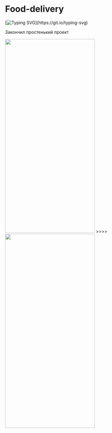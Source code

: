 # Food-delivery
[![Typing SVG](https://readme-typing-svg.herokuapp.com?color=%2336BCF7&lines=Всем+привет+!)](https://git.io/typing-svg)

Закончил простенький проект

<img src="https://user-images.githubusercontent.com/47569754/198877871-2d90f8ca-f745-4117-a911-9c1a288b73a2.png" width="293" height="633"> >>>> <img src="https://user-images.githubusercontent.com/47569754/198877875-42599d3e-20e6-4e0d-a801-df7160352248.png" width="293" height="633">

